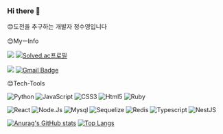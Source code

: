 ### Hi there 👋

😊도전을 추구하는 개발자 정수영입니다

😊MyㅡInfo   

<a href="https://github.com/j9972"><img src="https://hits.seeyoufarm.com/api/count/incr/badge.svg?url=https%3A%2F%2Fgithub.com%2Fseondal&count_bg=%23000000&title_bg=%23000000&icon=github.svg&icon_color=%23E7E7E7&title=GitHub&edge_flat=false)"/></a>
[![Solved.ac프로필](http://mazassumnida.wtf/api/mini/generate_badge?boj=j9972)](https://solved.ac/j9972)

<a href="https://www.instagram.com/jung_su_0/"><img src="https://img.shields.io/badge/InstaGram-E4405F?style=flat-square&logo=Instagram&logoColor=pink"/></a>
[![Gmail Badge](https://img.shields.io/badge/GMail-E4405F?style=flat-square&logo=GMail&logoColor=red&link=mailto:jh485200@gmail.com)](mailto:jh485200@gmail.com)


😊Tech-Tools

![Python](https://img.shields.io/badge/Python-3776AB.svg?&style=for-the-badge&logo=Python&logoColor=white)
![JavaScript](https://img.shields.io/badge/JavaScript-F7DF1E.svg?&style=for-the-badge&logo=JavaScript&logoColor=white)
![CSS3](https://img.shields.io/badge/CSS3-1572B6.svg?&style=for-the-badge&logo=CSS3&logoColor=white)
![Html5](https://img.shields.io/badge/Html5-E34F26.svg?&style=for-the-badge&logo=Html5&logoColor=white)
![Ruby](https://img.shields.io/badge/Ruby-DC382D.svg?&style=for-the-badge&logo=Ruby&logoColor=white)

![React](https://img.shields.io/badge/React-61DAFB.svg?&style=for-the-badge&logo=React&logoColor=white)
![Node.Js](https://img.shields.io/badge/Node.Js-339933.svg?&style=for-the-badge&logo=Node.Js&logoColor=white)
![Mysql](https://img.shields.io/badge/Mysql-4479A1.svg?&style=for-the-badge&logo=Mysql&logoColor=white)
![Sequelize](https://img.shields.io/badge/Sequelize-52B0E7.svg?&style=for-the-badge&logo=Sequelize&logoColor=white)
![Redis](https://img.shields.io/badge/Redis-DC382D.svg?&style=for-the-badge&logo=Redis&logoColor=white)
![Typescript](https://img.shields.io/badge/Typescript-1572B6.svg?&style=for-the-badge&logo=Typescript&logoColor=white)
![NestJS](https://img.shields.io/badge/NestJS-#E0234E.svg?&style=for-the-badge&logo=NestJS&logoColor=white)


[![Anurag's GitHub stats](https://github-readme-stats.vercel.app/api?username=j9972)](https://github.com/j9972/github-readme-stats)
[![Top Langs](https://github-readme-stats.vercel.app/api/top-langs/?username=j9972)](https://github.com/j9972/github-readme-stats)
